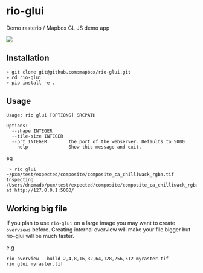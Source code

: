 # rio-glui

Demo rasterio / Mapbox GL JS demo app

![](http://i.giphy.com/3ohzdVQrl8uUc8I2dO.gif)

## Installation

```
» git clone git@github.com:mapbox/rio-glui.git
» cd rio-glui
» pip install -e .
```

## Usage
```
Usage: rio glui [OPTIONS] SRCPATH

Options:
  --shape INTEGER
  --tile-size INTEGER
  --prt INTEGER        the port of the webserver. Defaults to 5000
  --help               Show this message and exit.
```
eg
```
 » rio glui ~/pxm/test/expected/composite/composite_ca_chilliwack_rgba.tif
Inspecting /Users/dnomadb/pxm/test/expected/composite/composite_ca_chilliwack_rgba.tif at http://127.0.0.1:5000/
```

## Working big file
If you plan to use `rio-glui` on a large image you may want to create `overviews` before.
Creating internal overview will make your file bigger but rio-glui will be much faster.

e.g
```
rio overview --build 2,4,8,16,32,64,128,256,512 myraster.tif
rio glui myraster.tif
```
